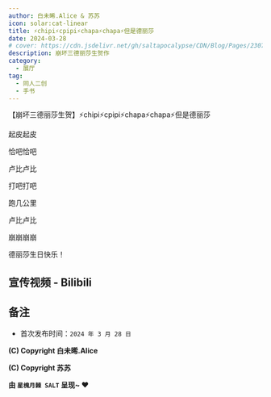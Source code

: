 ```yaml
---
author: 白未晞.Alice & 苏苏
icon: solar:cat-linear
title: ⚡chipi⚡cpipi⚡chapa⚡chapa⚡但是德丽莎
date: 2024-03-28
# cover: https://cdn.jsdelivr.net/gh/saltapocalypse/CDN/Blog/Pages/230716/Cover.png
description: 崩坏三德丽莎生贺作
category:
  - 展厅
tag:
  - 同人二创
  - 手书
---
```


【崩坏三德丽莎生贺】⚡chipi⚡cpipi⚡chapa⚡chapa⚡但是德丽莎

<!-- more -->

起皮起皮

恰吧恰吧

卢比卢比

打吧打吧

跑几公里

卢比卢比

崩崩崩崩

德丽莎生日快乐！

## 宣传视频 - Bilibili

<BiliBili bvid="BV" />

## 备注

- 首次发布时间：`2024 年 3 月 28 日`

**(C) Copyright 白未晞.Alice**

**(C) Copyright 苏苏**

**由 `星槐月棘 SALT` 呈现~ :heart:**